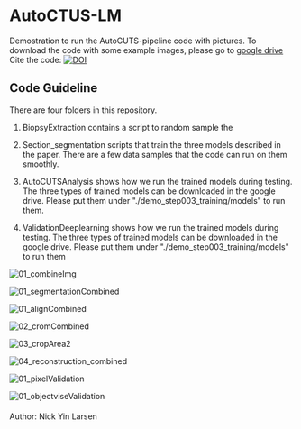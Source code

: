 # AutoCTUS-LM
Demostration to run the AutoCUTS-pipeline code with pictures.
To download the code with some example images, please go to [google drive](https://pages.github.com/)
Cite the code:
[![DOI](https://zenodo.org/badge/313559780.svg)](https://zenodo.org/badge/latestdoi/313559780)


## Code Guideline

There are four folders in this repository.

1. BiopsyExtraction contains a script to random sample the  

2. Section_segmentation scripts that train the three models described in the paper. There are a few data samples that the code can run on them smoothly.

3. AutoCUTSAnalysis  shows how we run the trained models during testing. The three types of trained models can be downloaded in the google drive. Please put them under "./demo_step003_training/models" to run them.

4. ValidationDeeplearning shows how we run the trained models during testing. The three types of trained models can be downloaded in the google drive. Please put them under "./demo_step003_training/models" to run them

![01_combineImg](https://user-images.githubusercontent.com/70948370/100009936-cdd99100-2dcf-11eb-893a-8a4dd9c1ef1d.png)

![01_segmentationCombined](https://user-images.githubusercontent.com/70948370/100010000-ea75c900-2dcf-11eb-9ce9-e4a37dcf3f7b.png)

![01_alignCombined](https://user-images.githubusercontent.com/70948370/100010106-0d07e200-2dd0-11eb-8599-7741753e5d92.png)

![02_cromCombined](https://user-images.githubusercontent.com/70948370/100010154-20b34880-2dd0-11eb-8523-ddbdca6de5d5.png)

![03_cropArea2](https://user-images.githubusercontent.com/70948370/100010304-5b1ce580-2dd0-11eb-894a-373cf6171c68.png)

![04_reconstruction_combined](https://user-images.githubusercontent.com/70948370/100068174-75d67500-2e37-11eb-89a6-39aa7ab141be.png)

![01_pixelValidation](https://user-images.githubusercontent.com/70948370/100068549-fe551580-2e37-11eb-98ab-5f6a0f963764.png)

![01_objectviseValidation](https://user-images.githubusercontent.com/70948370/100068564-01500600-2e38-11eb-829a-c3b91dce2898.png)



####
Author: Nick Yin Larsen

